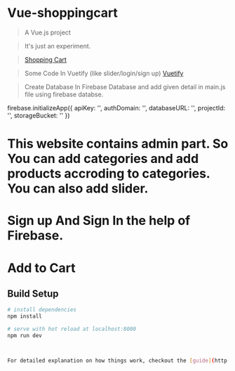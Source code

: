 # Vue-shoppingcart

> A Vue.js project

> It's just an experiment.

> <a href="https://vue-shopping.firebaseapp.com/">Shopping Cart</a>

> Some Code In Vuetify (like slider/login/sign up)
> <a href="vuetifyjs.com/vuetify/quick-start">Vuetify</a>

> Create Database In Firebase Database and add given detail in main.js file using firebase databse.

   firebase.initializeApp({
      apiKey: '',
      authDomain: '',
      databaseURL: '',
      projectId: '',
      storageBucket: ''
    })

# This website contains admin part. So You can add categories and add products accroding to categories. You can also add slider. 
# Sign up And Sign In the help of Firebase.
# Add to Cart

## Build Setup

``` bash
# install dependencies
npm install

# serve with hot reload at localhost:8080
npm run dev



For detailed explanation on how things work, checkout the [guide](http://vuejs-templates.github.io/webpack/) and [docs for vue-loader](http://vuejs.github.io/vue-loader).
